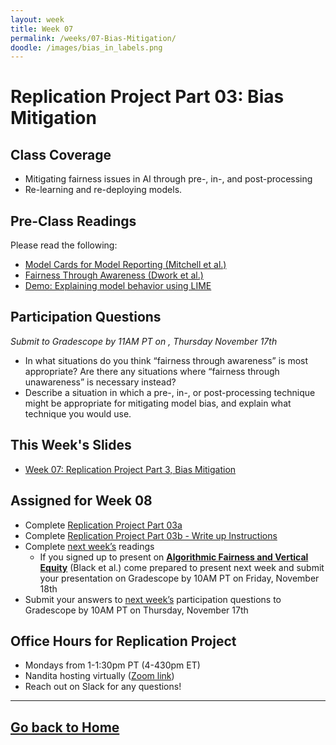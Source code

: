 ```yaml
---
layout: week
title: Week 07
permalink: /weeks/07-Bias-Mitigation/
doodle: /images/bias_in_labels.png
---
```


# Replication Project Part 03: Bias Mitigation

## Class Coverage
* Mitigating fairness issues in AI through pre-, in-, and post-processing
* Re-learning and re-deploying models. 

## Pre-Class Readings
Please read the following:
* [Model Cards for Model Reporting (Mitchell et al.)](https://arxiv.org/abs/1810.03993)
* [Fairness Through Awareness (Dwork et al.)](https://arxiv.org/abs/1104.3913)
* [Demo: Explaining model behavior using LIME](https://nbviewer.org/github/Trusted-AI/AIF360/blob/master/examples/demo_lime.ipynb)

## Participation Questions 
_Submit to Gradescope by 11AM PT on , Thursday November 17th_
* In what situations do you think “fairness through awareness” is most appropriate? Are there any situations where “fairness through unawareness” is necessary instead?
* Describe a situation in which a pre-, in-, or post-processing technique might be appropriate for mitigating model bias, and explain what technique you would use.

## This Week's Slides
* [Week 07: Replication Project Part 3, Bias Mitigation](https://github.com/nanrahman/capstone-responsible-ai/blob/b26120feeec97a97265c39506d02f64ea276535a/notes/week-07/week-7-draft.pdf)

## Assigned for Week 08
* Complete [Replication Project Part 03a](https://github.com/nanrahman/capstone-responsible-ai/blob/548c9a4c1afdf46930bf5dc813c6a605f8d336c1/notes/week-07/replication-project-part-03a-bias-mitigation.ipynb)
* Complete [Replication Project Part 03b - Write up Instructions](https://github.com/nanrahman/capstone-responsible-ai/blob/548c9a4c1afdf46930bf5dc813c6a605f8d336c1/notes/week-07/replication-project-part-03b-bias-mitigation.ipynb)
* Complete [next week’s](https://nanrahman.github.io/capstone-responsible-ai/weeks/08-Capstone-Planning-Techno-Solutionism/) readings
    * If you signed up to present on [**Algorithmic Fairness and Vertical Equity**](https://arxiv.org/abs/2206.09875) (Black et al.) come prepared to present next week and submit your presentation on Gradescope by 10AM PT on Friday, November 18th
* Submit your answers to [next week’s](https://nanrahman.github.io/capstone-responsible-ai/weeks/08-Capstone-Planning-Techno-Solutionism/) participation questions to Gradescope by 10AM PT on Thursday, November 17th

## Office Hours for Replication Project
* Mondays from 1-1:30pm PT (4-430pm ET)
* Nandita hosting virtually ([Zoom link](https://github.com/nanrahman/capstone-responsible-ai/blob/85fa88b88441f0dcd04e9fa84519ab0aa7090df2/notes/week-04/replication-office-hour-zoom-info.md))
* Reach out on Slack for any questions!

---
[Go back to Home](https://nanrahman.github.io/capstone-responsible-ai/)
---
